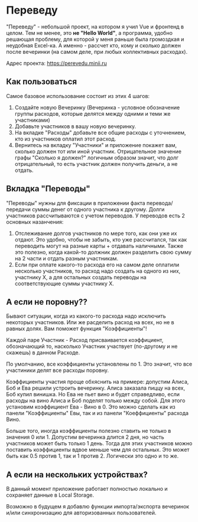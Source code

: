 # Переведу
"Переведу" - небольшой проект, на котором я учил Vue и фронтенд в целом. Тем не менее, это **не "Hello World"**, а программа, удобно решающая проблему, для которой у меня раньше была громоздкая и неудобная Excel-ка. А именно - рассчет кто, кому и сколько должен после вечеринки (на самом деле, при любых коллективных расходах). 




Адрес проекта: https://perevedu.minii.ru




## Как пользоваться
Самое базовое использование состоит из этих 4 шагов:
1. Создайте новую Вечеринку (Вечеринка - условное обозначение группы расходов, которые делятся между одними и теми же участниками)
1. Добавьте участников в вашу новую вечеринку.
1. На вкладке "Расходы" добавьте все общие расходы с уточнением, кто из участников оплатил этот расход.
1. Вернитесь на вкладку "Участники" и приложение покажет вам, сколько должен тот или иной участник. Отрицательное значение графы "Сколько я должен?" логичным образом значит, что долг отрицательный, то есть участник должен получить деньги, а не отдать. 




## Вкладка "Переводы"
"Переводы" нужны для фиксации в приложении факта перевода/передачи суммы денег от одного участника к другому. Долги участников рассчитываются с учетом переводов. У переводов есть 2 основных назанчения:
1. Отслеживание долгов участников по мере того, как они уже их отдают. Это удобно, чтобы не забыть, кто уже рассчитался, так как переводить могут на разные карты + отдавать наличными. Также это полезно, когда какой-то должник должен разделить свою сумму на 2 части и отдать разным участникам.
1. Если при оплате какого-то расхода его на самом деле оплатили несколько участников, то расход надо создать на одного из них, участнику Х, а для остальных создать переводы на соответствующие суммы участнику Х.




## А если не поровну?? 
Бывают ситуации, когда из какого-то расхода надо исключить некоторых участников. Или же расделить расход на всех, но не в равных долях. Вам поможет функция "Коэффициенты"!

Каждой паре Участник - Расход присваивается коэффициент, обозначающий то, насколько Участник участвует (по-другому и не скажешь) в данном Расходе.

По умолчанию, все коэффициенты установлены по 1. Это значит, что все участиники делят все расходы поровну.


Коэффициенты участия проще обхяснить на примере: допустим Алиса, Боб и Ева решили устроить вечеринку. Алиса заказала пиццу на всех, Боб купил винишка. Но Ева не пьет вино и будет справедливо, если расходы на вино Алиса и Боб поделят только между собой. Для этого установим коэффициент Ева - Вино в 0. Это можно сделать как из панели "Коэффициенты" Евы, так и из панели "Коеффициенты" расхода Вино.


Больше того, иногда коэффициенты полезно ставить не только в значения 0 или 1. Допустим вечеринка длится 2 дня, но часть участников может быть только 1 день. Тогда для этих участников можно поставить коэффициенты вдвое меньше чем для остальных. Это может быть как 0.5 против 1, так и 1 против 2. Логически это одно и то же.




## А если на нескольких устройствах?
В данный момент приложение работает полностью локально и сохраняет данные в Local Storage. 

Возможно в будущем я добавлю функции импорта/экспорта вечеринок и/или синхронизацию для авторизованных пользователей.
